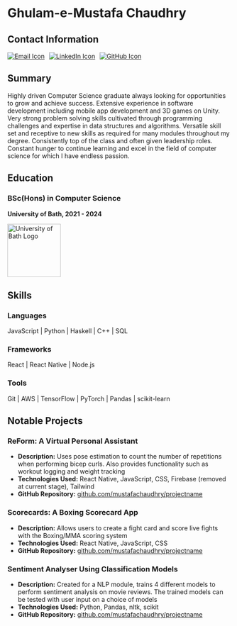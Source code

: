 # Ghulam-e-Mustafa Chaudhry

## Contact Information

<div style="display: flex; gap: 10px; align-items: center;">
    <a href="mailto:mustafach@hotmail.co.uk">
        <img src="https://img.icons8.com/ios-filled/50/ffffff/email.png" alt="Email Icon" />
    </a>
    <a href="https://www.linkedin.com/in/ghulam-e-mustafa-chaudhry-a71686323">
        <img src="https://img.icons8.com/ios-filled/50/ffffff/linkedin.png" alt="LinkedIn Icon" />
    </a>
    <a href="https://github.com/MustafaCh1">
        <img src="https://img.icons8.com/ios-filled/50/ffffff/github.png" alt="GitHub Icon" />
    </a>
</div>

## Summary

Highly driven Computer Science graduate always looking for opportunities to grow and achieve success. Extensive experience in software development including mobile app development and 3D games on Unity. Very strong problem solving skills cultivated through programming challenges and expertise in data structures and algorithms. Versatile skill set and receptive to new skills as required for many modules throughout my degree. Consistently top of the class and often given leadership roles. Constant hunger to continue learning and excel in the field of computer science for which I have endless passion.

## Education

### BSc(Hons) in Computer Science

**University of Bath, 2021 - 2024**

<div style="display: flex; align-items: center; gap: 10px; justify-content: space-between; marginHorizontal:20; ">
    <img src="https://scontent-lhr8-1.xx.fbcdn.net/v/t39.30808-6/292181841_10159830797570049_3396276532068878139_n.jpg?_nc_cat=1&ccb=1-7&_nc_sid=6ee11a&_nc_ohc=ZfTnZzb1JAgQ7kNvgEmC2sq&_nc_ht=scontent-lhr8-1.xx&_nc_gid=AuF7FSYa8G63URWRKXwor4W&oh=00_AYDuj1uS072wSqn-iMnnFHPQP3jLCye6OKMj3Y4guciLZg&oe=670F43F3" alt="University of Bath Logo" style="width: 120px; height: auto;" />
</div>

## Skills

### **Languages**

JavaScript | Python | Haskell | C++ | SQL

### **Frameworks**

React | React Native | Node.js

### **Tools**

Git | AWS | TensorFlow | PyTorch | Pandas | scikit-learn

## Notable Projects

### ReForm: A Virtual Personal Assistant

- **Description:** Uses pose estimation to count the number of repetitions when performing bicep curls. Also provides functionality such as workout logging and weight tracking
- **Technologies Used:** React Native, JavaScript, CSS, Firebase (removed at current stage), Tailwind
- **GitHub Repository:** [github.com/mustafachaudhry/projectname](https://github.com/MustafaCh1/ReForm)

### Scorecards: A Boxing Scorecard App

- **Description:** Allows users to create a fight card and score live fights with the Boxing/MMA scoring system
- **Technologies Used:** React Native, JavaScript, CSS
- **GitHub Repository:** [github.com/mustafachaudhry/projectname](https://github.com/MustafaCh1/Scorecards)

### Sentiment Analyser Using Classification Models

- **Description:** Created for a NLP module, trains 4 different models to perform sentiment analysis on movie reviews. The trained models can be tested with user input on a choice of models
- **Technologies Used:** Python, Pandas, nltk, scikit
- **GitHub Repository:** [github.com/mustafachaudhry/projectname](https://github.com/MustafaCh1/NLPSentimentAnalyser)
